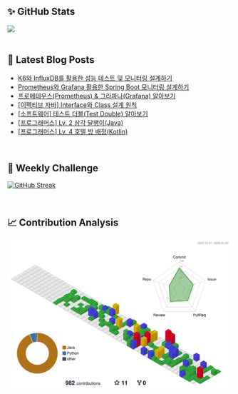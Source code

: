 ## ✨ GitHub Stats
<div>
	<img src="https://github-readme-stats.vercel.app/api?username=rowing0328&count_private=true"/>
</div>

<br/>

<!-- START_CUSTOM_SECTION -->
## 📕 Latest Blog Posts

- [K6와 InfluxDB를 활용한 성능 테스트 및 모니터링 설계하기](https://dev-rowing.tistory.com/20)
- [Prometheus와 Grafana 활용한 Spring Boot 모니터링 설계하기](https://dev-rowing.tistory.com/19)
- [프로메테우스(Prometheus) &amp; 그라파나(Grafana) 알아보기](https://dev-rowing.tistory.com/17)
- [[이펙티브 자바] Interface와 Class 설계 원칙](https://dev-rowing.tistory.com/16)
- [[소프트웨어] 테스트 더블(Test Double) 알아보기](https://dev-rowing.tistory.com/15)
- [[프로그래머스] Lv. 2 삼각 달팽이(Java)](https://dev-rowing.tistory.com/14)
- [[프로그래머스] Lv. 4 호텔 방 배정(Kotlin)](https://dev-rowing.tistory.com/13)

<!-- END_CUSTOM_SECTION -->

<br/>

## 🏃 Weekly Challenge
[![GitHub Streak](https://streak-stats.demolab.com?user=rowing0328&theme=dark&mode=weekly)](https://git.io/streak-stats)

<br/>

## 📈 Contribution Analysis
![gitblock version](profile-3d-contrib/profile-gitblock.svg)
